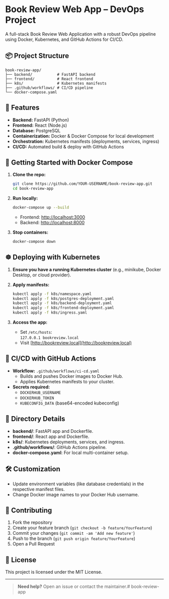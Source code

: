 # Book Review Web App – DevOps Project

A full-stack Book Review Web Application with a robust DevOps pipeline using Docker, Kubernetes, and GitHub Actions for CI/CD.

## 📦 Project Structure

```
book-review-app/
├── backend/           # FastAPI backend
├── frontend/          # React frontend
├── k8s/               # Kubernetes manifests
├── .github/workflows/ # CI/CD pipeline
└── docker-compose.yaml
```

## 🚀 Features

- **Backend:** FastAPI (Python)
- **Frontend:** React (Node.js)
- **Database:** PostgreSQL
- **Containerization:** Docker & Docker Compose for local development
- **Orchestration:** Kubernetes manifests (deployments, services, ingress)
- **CI/CD:** Automated build & deploy with GitHub Actions

## 🐳 Getting Started with Docker Compose

1. **Clone the repo:**
   ```sh
   git clone https://github.com/YOUR-USERNAME/book-review-app.git
   cd book-review-app
   ```

2. **Run locally:**
   ```sh
   docker-compose up --build
   ```
   - Frontend: [http://localhost:3000](http://localhost:3000)
   - Backend: [http://localhost:8000](http://localhost:8000)

3. **Stop containers:**
   ```sh
   docker-compose down
   ```

## ☸️ Deploying with Kubernetes

1. **Ensure you have a running Kubernetes cluster** (e.g., minikube, Docker Desktop, or cloud provider).

2. **Apply manifests:**
   ```sh
   kubectl apply -f k8s/namespace.yaml
   kubectl apply -f k8s/postgres-deployment.yaml
   kubectl apply -f k8s/backend-deployment.yaml
   kubectl apply -f k8s/frontend-deployment.yaml
   kubectl apply -f k8s/ingress.yaml
   ```

3. **Access the app:**
   - Set `/etc/hosts`:  
     `127.0.0.1 bookreview.local`
   - Visit [http://bookreview.local](http://bookreview.local)

## 🔁 CI/CD with GitHub Actions

- **Workflow:** `.github/workflows/ci-cd.yaml`
  - Builds and pushes Docker images to Docker Hub.
  - Applies Kubernetes manifests to your cluster.
- **Secrets required:**
  - `DOCKERHUB_USERNAME`
  - `DOCKERHUB_TOKEN`
  - `KUBECONFIG_DATA` (base64-encoded kubeconfig)

## 📂 Directory Details

- **backend/**: FastAPI app and Dockerfile.
- **frontend/**: React app and Dockerfile.
- **k8s/**: Kubernetes deployments, services, and ingress.
- **.github/workflows/**: GitHub Actions pipeline.
- **docker-compose.yaml**: For local multi-container setup.

## 🛠️ Customization

- Update environment variables (like database credentials) in the respective manifest files.
- Change Docker image names to your Docker Hub username.

## 🤝 Contributing

1. Fork the repository
2. Create your feature branch (`git checkout -b feature/YourFeature`)
3. Commit your changes (`git commit -am 'Add new feature'`)
4. Push to the branch (`git push origin feature/YourFeature`)
5. Open a Pull Request

## 📄 License

This project is licensed under the MIT License.

---

> **Need help?** Open an issue or contact the maintainer.#   b o o k - r e v i e w - a p p  
 